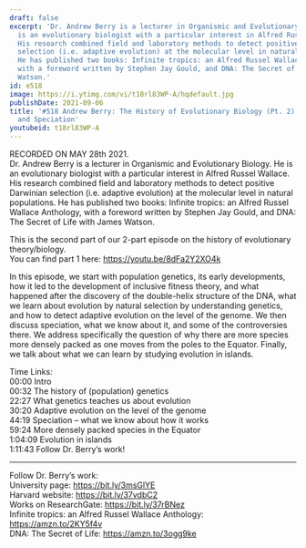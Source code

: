```yaml
---
draft: false
excerpt: 'Dr. Andrew Berry is a lecturer in Organismic and Evolutionary Biology. He
  is an evolutionary biologist with a particular interest in Alfred Russel Wallace.
  His research combined field and laboratory methods to detect positive Darwinian
  selection (i.e. adaptive evolution) at the molecular level in natural populations.
  He has published two books: Infinite tropics: an Alfred Russel Wallace Anthology,
  with a foreword written by Stephen Jay Gould, and DNA: The Secret of Life with James
  Watson.'
id: e518
image: https://i.ytimg.com/vi/t18rl83WP-A/hqdefault.jpg
publishDate: 2021-09-06
title: '#518 Andrew Berry: The History of Evolutionary Biology (Pt. 2) - Genetics,
  and Speciation'
youtubeid: t18rl83WP-A
---
```

RECORDED ON MAY 28th 2021.  
Dr. Andrew Berry is a lecturer in Organismic and Evolutionary Biology. He is an evolutionary biologist with a particular interest in Alfred Russel Wallace. His research combined field and laboratory methods to detect positive Darwinian selection (i.e. adaptive evolution) at the molecular level in natural populations. He has published two books: Infinite tropics: an Alfred Russel Wallace Anthology, with a foreword written by Stephen Jay Gould, and DNA: The Secret of Life with James Watson.

This is the second part of our 2-part episode on the history of evolutionary theory/biology.   
You can find part 1 here: https://youtu.be/8dFa2Y2XO4k

In this episode, we start with population genetics, its early developments, how it led to the development of inclusive fitness theory, and what happened after the discovery of the double-helix structure of the DNA, what we learn about evolution by natural selection by understanding genetics, and how to detect adaptive evolution on the level of the genome. We then discuss speciation, what we know about it, and some of the controversies there. We address specifically the question of why there are more species more densely packed as one moves from the poles to the Equator. Finally, we talk about what we can learn by studying evolution in islands.

Time Links:  
00:00 Intro  
00:32  The history of (population) genetics  
22:27  What genetics teaches us about evolution  
30:20  Adaptive evolution on the level of the genome  
44:19  Speciation – what we know about how it works  
59:24  More densely packed species in the Equator  
1:04:09  Evolution in islands  
1:11:43  Follow Dr. Berry’s work!

---

Follow Dr. Berry’s work:  
University page: https://bit.ly/3msGlYE  
Harvard website: https://bit.ly/37vdbC2  
Works on ResearchGate: https://bit.ly/37rBNez  
Infinite tropics: an Alfred Russel Wallace Anthology: https://amzn.to/2KY5f4v  
DNA: The Secret of Life: https://amzn.to/3ogg9ke
